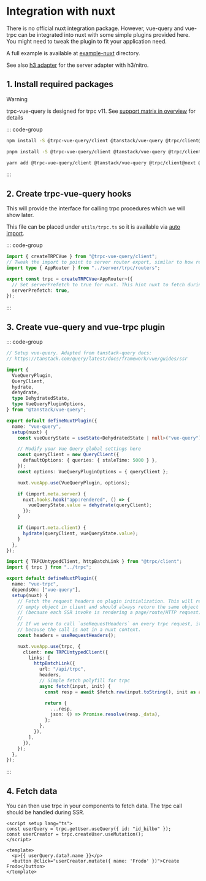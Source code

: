 # Integration with nuxt

There is no official nuxt integration package. However, vue-query and vue-trpc can be
integrated into nuxt with some simple plugins provided here. You might need to tweak
the plugin to fit your application need.

A full example is available at [example-nuxt] directory.

See also [h3 adapter](../h3-adapter/index) for the server adapter with h3/nitro.

[example-nuxt]: https://github.com/Holi0317/trpc-vue-query/tree/main/packages/example-nuxt

## 1. Install required packages

> [!WARNING]  
> trpc-vue-query is designed for trpc v11. See [support matrix in overview](./index#support-matrix)
> for details

::: code-group

```bash [npm]
npm install -S @trpc-vue-query/client @tanstack/vue-query @trpc/client@next @trpc/server@next
```

```bash [pnpm]
pnpm install -S @trpc-vue-query/client @tanstack/vue-query @trpc/client@next @trpc/server@next
```

```bash [yarn]
yarn add @trpc-vue-query/client @tanstack/vue-query @trpc/client@next @trpc/server@next
```

:::

## 2. Create trpc-vue-query hooks

This will provide the interface for calling trpc procedures which we will show later.

This file can be placed under `utils/trpc.ts` so it is available via [auto import](https://nuxt.com/docs/guide/concepts/auto-imports).

::: code-group

```ts [utils/trpc.ts]
import { createTRPCVue } from "@trpc-vue-query/client";
// Tweak the import to point to server router export, similar to how react integration works
import type { AppRouter } from "../server/trpc/routers";

export const trpc = createTRPCVue<AppRouter>({
  // Set serverPrefetch to true for nuxt. This hint nuxt to fetch during SSR
  serverPrefetch: true,
});
```

:::

## 3. Create vue-query and vue-trpc plugin

::: code-group

```ts [plugins/vue-query.ts]
// Setup vue-query. Adapted from tanstack-query docs:
// https://tanstack.com/query/latest/docs/framework/vue/guides/ssr

import {
  VueQueryPlugin,
  QueryClient,
  hydrate,
  dehydrate,
  type DehydratedState,
  type VueQueryPluginOptions,
} from "@tanstack/vue-query";

export default defineNuxtPlugin({
  name: "vue-query",
  setup(nuxt) {
    const vueQueryState = useState<DehydratedState | null>("vue-query");

    // Modify your Vue Query global settings here
    const queryClient = new QueryClient({
      defaultOptions: { queries: { staleTime: 5000 } },
    });
    const options: VueQueryPluginOptions = { queryClient };

    nuxt.vueApp.use(VueQueryPlugin, options);

    if (import.meta.server) {
      nuxt.hooks.hook("app:rendered", () => {
        vueQueryState.value = dehydrate(queryClient);
      });
    }

    if (import.meta.client) {
      hydrate(queryClient, vueQueryState.value);
    }
  },
});
```

```ts [plugins/vue-trpc.ts]
import { TRPCUntypedClient, httpBatchLink } from "@trpc/client";
import { trpc } from "../trpc";

export default defineNuxtPlugin({
  name: "vue-trpc",
  dependsOn: ["vue-query"],
  setup(nuxt) {
    // Fetch the request headers on plugin initialization. This will return
    // empty object in client and should always return the same object on SSR
    // (because each SSR invoke is rendering a page/route/HTTP request).
    //
    // If we were to call `useRequestHeaders` on every trpc request, it might fall
    // because the call is not in a nuxt context.
    const headers = useRequestHeaders();

    nuxt.vueApp.use(trpc, {
      client: new TRPCUntypedClient({
        links: [
          httpBatchLink({
            url: "/api/trpc",
            headers,
            // Simple fetch polyfill for trpc
            async fetch(input, init) {
              const resp = await $fetch.raw(input.toString(), init as any);

              return {
                ...resp,
                json: () => Promise.resolve(resp._data),
              };
            },
          }),
        ],
      }),
    });
  },
});
```

:::

## 4. Fetch data

You can then use trpc in your components to fetch data. The trpc call should be handled during SSR.

```vue [App.vue]
<script setup lang="ts">
const userQuery = trpc.getUser.useQuery({ id: "id_bilbo" });
const userCreator = trpc.createUser.useMutation();
</script>

<template>
  <p>{{ userQuery.data?.name }}</p>
  <button @click="userCreator.mutate({ name: 'Frodo' })">Create Frodo</button>
</template>
```
